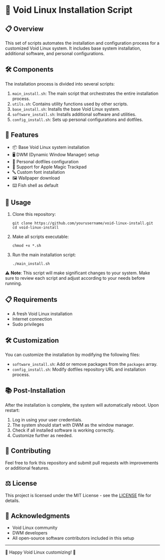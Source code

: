 # 🚀 Void Linux Installation Script

## 📋 Overview

This set of scripts automates the installation and configuration process for a customized Void Linux system. It includes base system installation, additional software, and personal configurations.

## 🛠 Components

The installation process is divided into several scripts:

1. `main_install.sh`: The main script that orchestrates the entire installation process.
2. `utils.sh`: Contains utility functions used by other scripts.
3. `base_install.sh`: Installs the base Void Linux system.
4. `software_install.sh`: Installs additional software and utilities.
5. `config_install.sh`: Sets up personal configurations and dotfiles.

## 🔧 Features

- 📦 Base Void Linux system installation
- 🖥️ DWM (Dynamic Window Manager) setup
- 🎨 Personal dotfiles configuration
- 📱 Support for Apple Magic Trackpad
- 🔤 Custom font installation
- 🖼️ Wallpaper download
- ⌨️ Fish shell as default

## 🚀 Usage

1. Clone this repository:
   ```
   git clone https://github.com/yourusername/void-linux-install.git
   cd void-linux-install
   ```

2. Make all scripts executable:
   ```
   chmod +x *.sh
   ```

3. Run the main installation script:
   ```
   ./main_install.sh
   ```

⚠️ **Note**: This script will make significant changes to your system. Make sure to review each script and adjust according to your needs before running.

## 📋 Requirements

- A fresh Void Linux installation
- Internet connection
- Sudo privileges

## 🛠 Customization

You can customize the installation by modifying the following files:

- `software_install.sh`: Add or remove packages from the `packages` array.
- `config_install.sh`: Modify dotfiles repository URL and installation process.

## 📚 Post-Installation

After the installation is complete, the system will automatically reboot. Upon restart:

1. Log in using your user credentials.
2. The system should start with DWM as the window manager.
3. Check if all installed software is working correctly.
4. Customize further as needed.

## 🤝 Contributing

Feel free to fork this repository and submit pull requests with improvements or additional features.

## ⚖️ License

This project is licensed under the MIT License - see the [LICENSE](LICENSE) file for details.

## 🙏 Acknowledgments

- Void Linux community
- DWM developers
- All open-source software contributors included in this setup

---

🌟 Happy Void Linux customizing! 🌟
